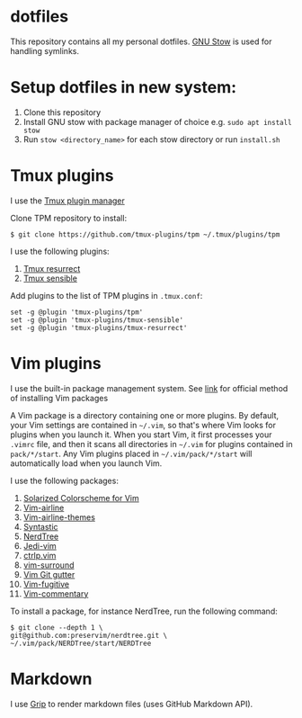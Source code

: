# dotfiles

This repository contains all my personal dotfiles. [GNU Stow](https://www.gnu.org/software/stow/) is used for handling symlinks.

# Setup dotfiles in new system:
1. Clone this repository
2. Install GNU stow with package manager of choice e.g. `sudo apt install stow`
3. Run `stow <directory_name>` for each stow directory or run `install.sh`


# Tmux plugins

I use the [Tmux plugin manager](https://github.com/tmux-plugins/tpm)

Clone TPM repository to install:
	
	$ git clone https://github.com/tmux-plugins/tpm ~/.tmux/plugins/tpm


I use the following plugins:
1. [Tmux resurrect](https://github.com/tmux-plugins/tmux-resurrect)
2. [Tmux sensible](https://github.com/tmux-plugins/tmux-sensible)

Add plugins to the list of TPM plugins in `.tmux.conf`:

	set -g @plugin 'tmux-plugins/tpm'
	set -g @plugin 'tmux-plugins/tmux-sensible'
	set -g @plugin 'tmux-plugins/tmux-resurrect'


# Vim plugins

I use the built-in package management system. See [link](https://github.com/vim/vim/blob/03c3bd9fd094c1aede2e8fe3ad8fd25b9f033053/runtime/doc/repeat.txt#L515) for official method of installing Vim packages

A Vim package is a directory containing one or more plugins. By default, your Vim settings are contained in `~/.vim`, so that's where Vim looks for plugins when you launch it. When you start Vim, it first processes your `.vimrc` file, and then it scans all directories in `~/.vim` for plugins contained in `pack/*/start`. Any Vim plugins placed in `~/.vim/pack/*/start` will automatically load when you launch Vim.


I use the following packages:
1. [Solarized Colorscheme for Vim](https://github.com/altercation/vim-colors-solarized)
2. [Vim-airline](https://github.com/vim-airline/vim-airline)
3. [Vim-airline-themes](https://github.com/vim-airline/vim-airline-themes)
4. [Syntastic](https://github.com/vim-syntastic/syntastic)
5. [NerdTree](https://github.com/preservim/nerdtree)
6. [Jedi-vim](https://github.com/davidhalter/jedi-vim)
7. [ctrlp.vim](https://github.com/ctrlpvim/ctrlp.vim)
8. [vim-surround](https://github.com/tpope/vim-surround)
9. [Vim Git gutter](https://github.com/airblade/vim-gitgutter)
10. [Vim-fugitive](https://github.com/tpope/vim-fugitive)
11. [Vim-commentary](https://github.com/tpope/vim-commentary)


To install a package, for instance NerdTree, run the following command:

	$ git clone --depth 1 \
  	git@github.com:preservim/nerdtree.git \
  	~/.vim/pack/NERDTree/start/NERDTree


# Markdown

I use [Grip](https://github.com/joeyespo/grip) to render markdown files (uses GitHub Markdown API).
